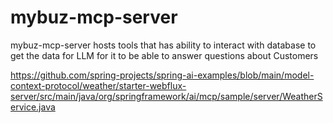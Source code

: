 # mybuz-mcp-server
mybuz-mcp-server hosts tools that has ability to interact with database to get the data for LLM for it to be able to answer questions about Customers

https://github.com/spring-projects/spring-ai-examples/blob/main/model-context-protocol/weather/starter-webflux-server/src/main/java/org/springframework/ai/mcp/sample/server/WeatherService.java
